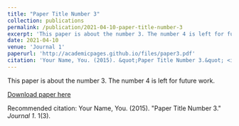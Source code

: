 ```yaml
---
title: "Paper Title Number 3"
collection: publications
permalink: /publication/2021-04-10-paper-title-number-3
excerpt: 'This paper is about the number 3. The number 4 is left for future work.'
date: 2021-04-10
venue: 'Journal 1'
paperurl: 'http://academicpages.github.io/files/paper3.pdf'
citation: 'Your Name, You. (2015). &quot;Paper Title Number 3.&quot; <i>Journal 1</i>. 1(3).'
---
```

This paper is about the number 3. The number 4 is left for future work.

[Download paper here](http://academicpages.github.io/files/paper3.pdf)

Recommended citation: Your Name, You. (2015). "Paper Title Number 3." <i>Journal 1</i>. 1(3).